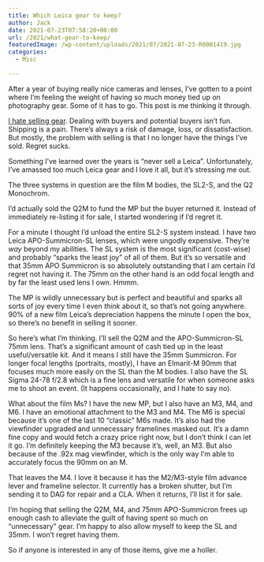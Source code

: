 ```yaml
---
title: Which Leica gear to keep?
author: Jack
date: 2021-07-23T07:58:20+00:00
url: /2021/what-gear-to-keep/
featuredImage: /wp-content/uploads/2021/07/2021-07-23-R0001419.jpg
categories:
  - Misc

---
```

<!--kg-card-begin: html-->After a year of buying really nice cameras and lenses, I&#8217;ve gotten to a point where I&#8217;m feeling the weight of having so much money tied up on photography gear. Some of it has to go. This post is me thinking it through.

<a href="http://baty.net/2021/selling-cameras/" data-type="post" data-id="570">I hate selling gear</a>. Dealing with buyers and potential buyers isn&#8217;t fun. Shipping is a pain. There&#8217;s always a risk of damage, loss, or dissatisfaction. But mostly, the problem with selling is that I no longer have the things I&#8217;ve sold. Regret sucks.

Something I&#8217;ve learned over the years is &#8220;never sell a Leica&#8221;. Unfortunately, I&#8217;ve amassed too much Leica gear and I love it all, but it&#8217;s stressing me out.

The three systems in question are the film M bodies, the SL2-S, and the Q2 Monochrom.

I&#8217;d actually sold the Q2M to fund the MP but the buyer returned it. Instead of immediately re-listing it for sale, I started wondering if I&#8217;d regret it.

For a minute I thought I&#8217;d unload the entire SL2-S system instead. I have two Leica APO-Summicron-SL lenses, which were ungodly expensive. They&#8217;re _way_ beyond my abilities. The SL system is the most significant (cost-wise) and probably &#8220;sparks the least joy&#8221; of all of them. But it&#8217;s so versatile and that 35mm APO Summicron is so absolutely outstanding that I am certain I&#8217;d regret not having it. The 75mm on the other hand is an odd focal length and by far the least used lens I own. Hmmm.

The MP is wildly unnecessary but is perfect and beautiful and sparks all sorts of joy every time I even _think_ about it, so that&#8217;s not going anywhere. 90% of a new film Leica&#8217;s depreciation happens the minute I open the box, so there&#8217;s no benefit in selling it sooner.

So here&#8217;s what I&#8217;m thinking. I&#8217;ll sell the Q2M and the APO-Summicron-SL 75mm lens. That&#8217;s a significant amount of cash tied up in the least useful/versatile kit. And it means I still have the 35mm Summicron. For longer focal lengths (portraits, mostly), I have an Elmarit-M 90mm that focuses much more easily on the SL than the M bodies. I also have the SL Sigma 24-78 f/2.8 which is a fine lens and versatile for when someone asks me to shoot an event. (It happens occasionally, and I hate to say no).

What about the film Ms? I have the new MP, but I also have an M3, M4, and M6. I have an emotional attachment to the M3 and M4. The M6 is special because it&#8217;s one of the last 10 &#8220;classic&#8221; M6s made. It&#8217;s also had the viewfinder upgraded and unnecessary framelines masked out. It&#8217;s a damn fine copy and would fetch a crazy price right now, but I don&#8217;t think I can let it go. I&#8217;m definitely keeping the M3 because it&#8217;s, well, an M3. But also because of the .92x mag viewfinder, which is the only way I&#8217;m able to accurately focus the 90mm on an M.

That leaves the M4. I love it because it has the M2/M3-style film advance lever and frameline selector. It currently has a broken shutter, but I&#8217;m sending it to DAG for repair and a CLA. When it returns, I&#8217;ll list it for sale.

I&#8217;m hoping that selling the Q2M, M4, and 75mm APO-Summicron frees up enough cash to alleviate the guilt of having spent so much on &#8220;unnecessary&#8221; gear. I&#8217;m happy to also allow myself to keep the SL and 35mm. I won&#8217;t regret having them.

So if anyone is interested in any of those items, give me a holler.

<!--kg-card-end: html-->